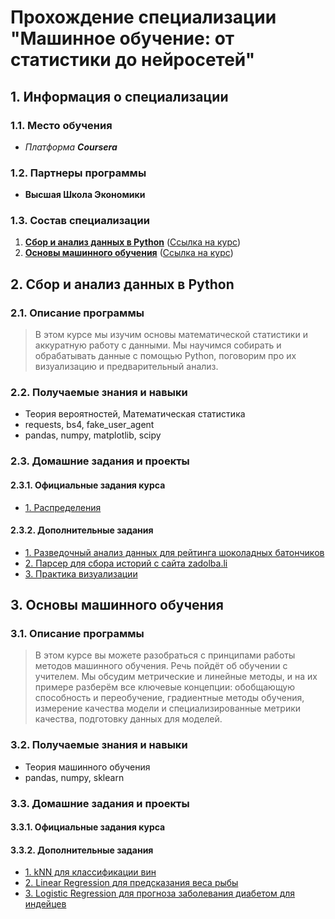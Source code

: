 # Прохождение специализации "Машинное обучение: от статистики до нейросетей"

## **1. Информация о специализации**
### 1.1. Место обучения
- *Платформа __Coursera__*
### 1.2. Партнеры программы
- **Высшая Школа Экономики**

### 1.3. Состав специализации
1. [**Сбор и анализ данных в Python**](#data_collection_and_analysis) ([Ссылка на курс](https://www.coursera.org/learn/data-collection-and-analysis-in-python))
2. [**Основы машинного обучения**](#fundamentals_ml) ([Ссылка на курс](https://www.coursera.org/learn/machine-learning-foundations))

## **2. Сбор и анализ данных в Python** <a name="data_collection_and_analysis"></a>

### 2.1. Описание программы
> В этом курсе мы изучим основы математической статистики и аккуратную работу с данными. Мы научимся собирать и обрабатывать данные с помощью Python, поговорим про их визуализацию и предварительный анализ. 
### 2.2. Получаемые знания и навыки
* Теория вероятностей, Математическая статистика
* requests, bs4, fake_user_agent
* pandas, numpy, matplotlib, scipy
### 2.3. Домашние задания и проекты
#### 2.3.1. Официальные задания курса
* [1. Распределения](https://github.com/Daniil-Solo/Machine-learning-HSE-Specialization/tree/main/Data%20collection%20and%20analysis%20in%20Python/Distributions)
#### 2.3.2. Дополнительные задания
* [1. Разведочный анализ данных для рейтинга шоколадных батончиков](https://github.com/Daniil-Solo/Machine-learning-HSE-Specialization/tree/main/Data%20collection%20and%20analysis%20in%20Python/Chocolate%20Bar%20Ratings)
* [2. Парсер для сбора историй с сайта zadolba.li](https://github.com/Daniil-Solo/Machine-learning-HSE-Specialization/tree/main/Data%20collection%20and%20analysis%20in%20Python/Parsing%20of%20articles)
* [3. Практика визуализации](https://github.com/Daniil-Solo/Machine-learning-HSE-Specialization/tree/main/Data%20collection%20and%20analysis%20in%20Python/Master%20of%20visualization)

## **3. Основы машинного обучения** <a name="fundamentals_ml"></a>

### 3.1. Описание программы
> В этом курсе вы можете разобраться с принципами работы методов машинного обучения. Речь пойдёт об обучении с учителем. Мы обсудим метрические и линейные методы, и на их примере разберём все ключевые концепции: обобщающую способность и переобучение, градиентные методы обучения, измерение качества модели и специализированные метрики качества, подготовку данных для моделей. 
### 3.2. Получаемые знания и навыки
* Теория машинного обучения
* pandas, numpy, sklearn
### 3.3. Домашние задания и проекты
#### 3.3.1. Официальные задания курса
#### 3.3.2. Дополнительные задания
* [1. kNN для классификации вин](https://github.com/Daniil-Solo/Machine-learning-HSE-Specialization/tree/main/Fundamentals%20of%20Machine%20Learning/kNN%20wine-dataset)
* [2. Linear Regression для предсказания веса рыбы](https://github.com/Daniil-Solo/Machine-learning-HSE-Specialization/tree/main/Fundamentals%20of%20Machine%20Learning/LinReg%20fish-market)
* [3. Logistic Regression для прогноза заболевания диабетом для индейцев](https://github.com/Daniil-Solo/Machine-learning-HSE-Specialization/tree/main/Fundamentals%20of%20Machine%20Learning/LogReg%20Indians%20Diabetes)
